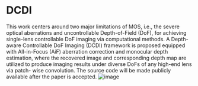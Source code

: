 # DCDI
This work centers around two major limitations of MOS, i.e., the
severe optical aberrations and uncontrollable Depth-of-Field (DoF), for achieving
single-lens controllable DoF imaging via computational methods.
A Depth-aware Controllable DoF Imaging (DCDI) framework is
proposed equipped with All-in-Focus (AiF) aberration correction
and monocular depth estimation, where the recovered image
and corresponding depth map are utilized to produce imaging
results under diverse DoFs of any high-end lens via patch-
wise convolution.
The source code will be made publicly available after the paper is accepted.
![image](https://github.com/XiaolongQian/DCDI/blob/main/real_world_result.png)
